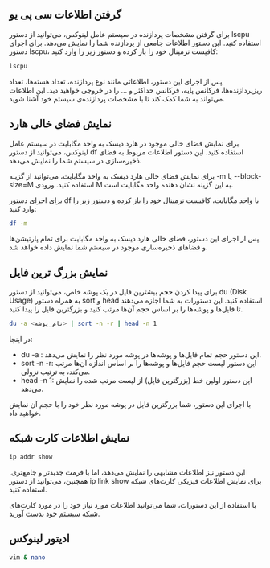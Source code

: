 ## گرفتن اطلاعات سی پی یو
برای گرفتن مشخصات پردازنده در سیستم عامل لینوکس، می‌توانید از دستور lscpu استفاده کنید. این دستور اطلاعات جامعی از پردازنده شما را نمایش می‌دهد. برای اجرای دستور lscpu، کافیست ترمینال خود را باز کرده و دستور زیر را وارد کنید:

```bash
lscpu
```

پس از اجرای این دستور، اطلاعاتی مانند نوع پردازنده، تعداد هسته‌ها، تعداد ریزپردازنده‌ها، فرکانس پایه، فرکانس حداکثر و ... را در خروجی خواهید دید. این اطلاعات می‌تواند به شما کمک کند تا با مشخصات پردازنده‌ی سیستم خود آشنا شوید.

## نمایش فضای خالی هارد
برای نمایش فضای خالی موجود در هارد دیسک به واحد مگابایت در سیستم عامل لینوکس، می‌توانید از دستور df استفاده کنید. این دستور اطلاعات مربوط به فضای ذخیره‌سازی در سیستم شما را نمایش می‌دهد.

برای نمایش فضای خالی هارد دیسک به واحد مگابایت، می‌توانید از گزینه -m یا --block-size=M استفاده کنید. ورودی M به این گزینه نشان دهنده واحد مگابایت است.

برای اجرای دستور df با واحد مگابایت، کافیست ترمینال خود را باز کرده و دستور زیر را وارد کنید:

```bash
df -m
```

پس از اجرای این دستور، فضای خالی هارد دیسک به واحد مگابایت برای تمام پارتیشن‌ها و فضاهای ذخیره‌سازی موجود در سیستم شما نمایش داده خواهد شد.

## نمایش بزرگ ترین فایل
برای پیدا کردن حجم بیشترین فایل در یک پوشه خاص، می‌توانید از دستور du (Disk Usage) به همراه دستور sort و head استفاده کنید. این دستورات به شما اجازه می‌دهند تا فایل‌ها و پوشه‌ها را بر اساس حجم آن‌ها مرتب کنید و بزرگترین فایل را پیدا کنید.


```bash 
du -a <نام_پوشه> | sort -n -r | head -n 1
```

در اینجا:

- du -a <folder name>: این دستور حجم تمام فایل‌ها و پوشه‌ها در پوشه مورد نظر را نمایش می‌دهد.
- sort -n -r: این دستور لیست حجم فایل‌ها و پوشه‌ها را بر اساس اندازه آن‌ها مرتب می‌کند، به ترتیب نزولی.
- head -n 1: این دستور اولین خط (بزرگترین فایل) از لیست مرتب شده را نمایش می‌دهد.

با اجرای این دستور، شما بزرگترین فایل در پوشه مورد نظر خود را با حجم آن نمایش خواهید داد.

## نمایش اطلاعات کارت شبکه 
```bash 
ip addr show
```
این دستور نیز اطلاعات مشابهی را نمایش می‌دهد، اما با فرمت جدیدتر و جامع‌تری. همچنین، می‌توانید از دستور ip link show برای نمایش اطلاعات فیزیکی کارت‌های شبکه استفاده کنید.

با استفاده از این دستورات، شما می‌توانید اطلاعات مورد نیاز خود را در مورد کارت‌های شبکه سیستم خود بدست آورید.

## ادیتور لینوکس
```bash
vim & nano
```